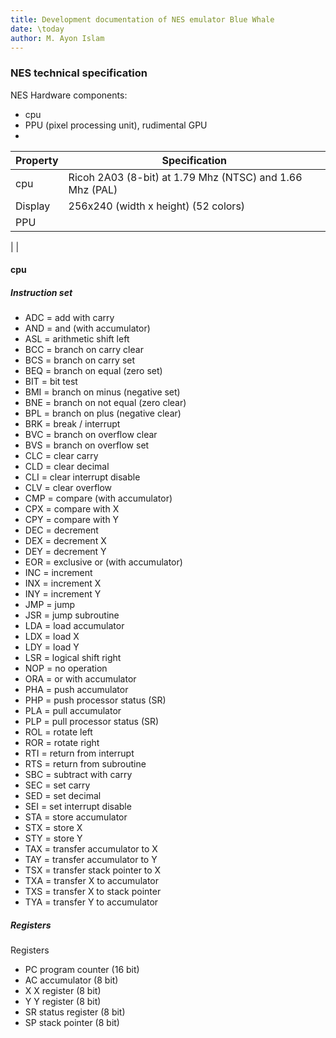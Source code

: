 ```yaml
---
title: Development documentation of NES emulator Blue Whale
date: \today
author: M. Ayon Islam
---
```


### NES technical specification

NES Hardware components:
- cpu
- PPU (pixel processing unit), rudimental GPU
-

Property | Specification
--|--
 cpu  | Ricoh 2A03 (8-bit) at 1.79 Mhz (NTSC) and 1.66 Mhz (PAL)
 Display | 256x240 (width x height) (52 colors)
 PPU |
  |
  |


#### cpu

##### Instruction set


- ADC = add with carry
- AND = and (with accumulator)
- ASL = arithmetic shift left
- BCC = branch on carry clear
- BCS = branch on carry set
- BEQ = branch on equal (zero set)
- BIT = bit test
- BMI = branch on minus (negative set)
- BNE = branch on not equal (zero clear)
- BPL = branch on plus (negative clear)
- BRK = break / interrupt
- BVC = branch on overflow clear
- BVS = branch on overflow set
- CLC = clear carry
- CLD = clear decimal
- CLI = clear interrupt disable
- CLV = clear overflow
- CMP = compare (with accumulator)
- CPX = compare with X
- CPY = compare with Y
- DEC = decrement
- DEX = decrement X
- DEY = decrement Y
- EOR = exclusive or (with accumulator)
- INC = increment
- INX = increment X
- INY = increment Y
- JMP = jump
- JSR = jump subroutine
- LDA = load accumulator
- LDX = load X
- LDY = load Y
- LSR = logical shift right
- NOP = no operation
- ORA = or with accumulator
- PHA = push accumulator
- PHP = push processor status (SR)
- PLA = pull accumulator
- PLP = pull processor status (SR)
- ROL = rotate left
- ROR = rotate right
- RTI = return from interrupt
- RTS = return from subroutine
- SBC = subtract with carry
- SEC = set carry
- SED = set decimal
- SEI = set interrupt disable
- STA = store accumulator
- STX = store X
- STY = store Y
- TAX = transfer accumulator to X
- TAY = transfer accumulator to Y
- TSX = transfer stack pointer to X
- TXA = transfer X to accumulator
- TXS = transfer X to stack pointer
- TYA = transfer Y to accumulator

##### Registers

Registers
- PC	program counter	(16 bit)
- AC	accumulator	    (8 bit)
- X	    X register      (8 bit)
- Y	    Y register      (8 bit)
- SR	status register (8 bit)
- SP	stack pointer	(8 bit)
